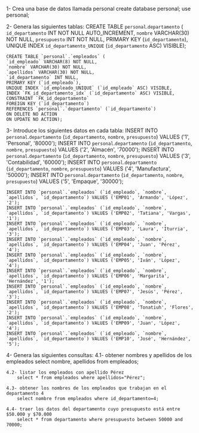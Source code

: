 1- Crea una base de datos llamada personal
    create database personal;
    use personal;

2- Genera las siguientes tablas:
    CREATE TABLE `personal`.`departamento` (
    `id_departamento` INT NOT NULL AUTO_INCREMENT,
    `nombre` VARCHAR(30) NOT NULL,
    `presupuesto` INT NOT NULL,
    PRIMARY KEY (`id_departamento`),
    UNIQUE INDEX `id_departamento_UNIQUE` (`id_departamento` ASC) VISIBLE);

    CREATE TABLE `personal`.`empleados` (
    `id_empleado` VARCHAR(8) NOT NULL,
    `nombre` VARCHAR(30) NOT NULL,
    `apellidos` VARCHAR(30) NOT NULL,
    `id_departamento` INT NULL,
    PRIMARY KEY (`id_empleado`),
    UNIQUE INDEX `id_empleado_UNIQUE` (`id_empleado` ASC) VISIBLE,
    INDEX `FK_id_departamento_idx` (`id_departamento` ASC) VISIBLE,
    CONSTRAINT `FK_id_departamento`
    FOREIGN KEY (`id_departamento`)
    REFERENCES `personal`.`departamento` (`id_departamento`)
    ON DELETE NO ACTION
    ON UPDATE NO ACTION);

3- Introduce los siguientes datos en cada tabla:
    INSERT INTO `personal`.`departamento` (`id_departamento`, `nombre`, `presupuesto`) VALUES ('1', 'Personal', '80000');
    INSERT INTO `personal`.`departamento` (`id_departamento`, `nombre`, `presupuesto`) VALUES ('2', 'Almacén', '70000');
    INSERT INTO `personal`.`departamento` (`id_departamento`, `nombre`, `presupuesto`) VALUES ('3', 'Contabilidad', '60000');
    INSERT INTO `personal`.`departamento` (`id_departamento`, `nombre`, `presupuesto`) VALUES ('4', 'Manufactura', '50000');
    INSERT INTO `personal`.`departamento` (`id_departamento`, `nombre`, `presupuesto`) VALUES ('5', 'Empaque', '30000');

    INSERT INTO `personal`.`empleados` (`id_empleado`, `nombre`, `apellidos`, `id_departamento`) VALUES ('EMP01', 'Armando', 'López', '2');
    INSERT INTO `personal`.`empleados` (`id_empleado`, `nombre`, `apellidos`, `id_departamento`) VALUES ('EMP02', 'Tatiana', 'Vargas', '1');
    INSERT INTO `personal`.`empleados` (`id_empleado`, `nombre`, `apellidos`, `id_departamento`) VALUES ('EMP03', 'Laura', 'Iturria', '3');
    INSERT INTO `personal`.`empleados` (`id_empleado`, `nombre`, `apellidos`, `id_departamento`) VALUES ('EMP04', 'Juan', 'Pérez', '4');
    INSERT INTO `personal`.`empleados` (`id_empleado`, `nombre`, `apellidos`, `id_departamento`) VALUES ('EMP05', 'Iván', 'López', '4');
    INSERT INTO `personal`.`empleados` (`id_empleado`, `nombre`, `apellidos`, `id_departamento`) VALUES ('EMP06', 'Margarita', 'Hernández', '1');
    INSERT INTO `personal`.`empleados` (`id_empleado`, `nombre`, `apellidos`, `id_departamento`) VALUES ('EMP07', 'Jesús', 'Pérez', '3');
    INSERT INTO `personal`.`empleados` (`id_empleado`, `nombre`, `apellidos`, `id_departamento`) VALUES ('EMP08', 'Tonatiuh', 'Flores', '2');
    INSERT INTO `personal`.`empleados` (`id_empleado`, `nombre`, `apellidos`, `id_departamento`) VALUES ('EMP09', 'Juan', 'López', '4');
    INSERT INTO `personal`.`empleados` (`id_empleado`, `nombre`, `apellidos`, `id_departamento`) VALUES ('EMP10', 'José', 'Hernández', '5');

4- Genera las siguientes consultas:
    4.1- obtener nombres y apellidos de los empleados
        select nombre, apellidos from empleados;

    4.2- listar los empleados con apellido Pérez
        select * from empleados where apellidos="Pérez";

    4.3- obtener los nombres de los empleados que trabajan en el departamento 4
        select nombre from empleados where id_departamento=4;

    4.4- traer los datos del departamento cuyo presupuesto está entre $50.000 y $70.000
        select * from departamento where presupuesto between 50000 and 70000;

